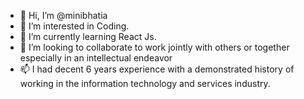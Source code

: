- 👋 Hi, I’m @minibhatia
- 👀 I’m interested in Coding.
- 🌱 I’m currently learning React Js.
- 💞️ I’m looking to collaborate to work jointly with others or together especially in an intellectual endeavor
- 📫 I had decent 6 years experience with a demonstrated history of working in the information technology and services industry.

<!---
minibhatia/minibhatia is a ✨ special ✨ repository because its `README.md` (this file) appears on your GitHub profile.
You can click the Preview link to take a look at your changes.
--->
